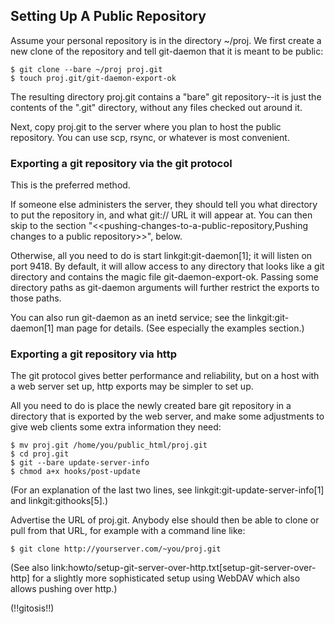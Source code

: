 ## Setting Up A Public Repository ##

Assume your personal repository is in the directory ~/proj.  We
first create a new clone of the repository and tell git-daemon that it
is meant to be public:

    $ git clone --bare ~/proj proj.git
    $ touch proj.git/git-daemon-export-ok

The resulting directory proj.git contains a "bare" git repository--it is
just the contents of the ".git" directory, without any files checked out
around it.

Next, copy proj.git to the server where you plan to host the
public repository.  You can use scp, rsync, or whatever is most
convenient.

### Exporting a git repository via the git protocol ###

This is the preferred method.

If someone else administers the server, they should tell you what
directory to put the repository in, and what git:// URL it will appear
at.  You can then skip to the section
"<<pushing-changes-to-a-public-repository,Pushing changes to a public
repository>>", below.

Otherwise, all you need to do is start linkgit:git-daemon[1]; it will
listen on port 9418.  By default, it will allow access to any directory
that looks like a git directory and contains the magic file
git-daemon-export-ok.  Passing some directory paths as git-daemon
arguments will further restrict the exports to those paths.

You can also run git-daemon as an inetd service; see the
linkgit:git-daemon[1] man page for details.  (See especially the
examples section.)

### Exporting a git repository via http ###

The git protocol gives better performance and reliability, but on a
host with a web server set up, http exports may be simpler to set up.

All you need to do is place the newly created bare git repository in
a directory that is exported by the web server, and make some
adjustments to give web clients some extra information they need:

    $ mv proj.git /home/you/public_html/proj.git
    $ cd proj.git
    $ git --bare update-server-info
    $ chmod a+x hooks/post-update

(For an explanation of the last two lines, see
linkgit:git-update-server-info[1] and linkgit:githooks[5].)

Advertise the URL of proj.git.  Anybody else should then be able to
clone or pull from that URL, for example with a command line like:

    $ git clone http://yourserver.com/~you/proj.git

(See also
link:howto/setup-git-server-over-http.txt[setup-git-server-over-http]
for a slightly more sophisticated setup using WebDAV which also
allows pushing over http.)

(!!gitosis!!)